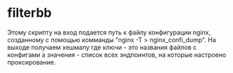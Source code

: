# filterbb
Этому скрипту на вход подается путь к файлу конфигурации nginx,
созданному с помощью комманды "nginx -T > nginx_confi_dump".
На выходе получаем хешмапу где ключи - это названия файлов с конфигами
а значения - список всех эндпоинтов, на которые настроено проксирование.
